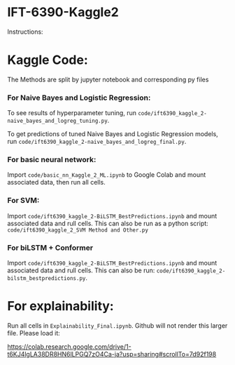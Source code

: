 # IFT-6390-Kaggle2

Instructions: 

# Kaggle Code: 

The Methods are split by jupyter notebook and corresponding py files 

### For Naive Bayes and Logistic Regression:

To see results of hyperparameter tuning, run `code/ift6390_kaggle_2-naive_bayes_and_logreg_tuning.py`.

To get predictions of tuned Naive Bayes and Logistic Regression models, run `code/ift6390_kaggle_2-naive_bayes_and_logreg_final.py`.

### For basic neural network:

Import `code/basic_nn_Kaggle_2_ML.ipynb` to Google Colab and mount associated data, then run all cells.

### For SVM: 
Import `code/ift6390_kaggle_2-BiLSTM_BestPredictions.ipynb` and mount associated data and rull cells. 
This can also be run as a python script: `code/ift6390_kaggle_2_SVM Method and Other.py`

### For biLSTM + Conformer

Import `code/ift6390_kaggle_2-BiLSTM_BestPredictions.ipynb` and mount associated data and rull cells. 
This can also be run: `code/ift6390_kaggle_2-bilstm_bestpredictions.py`.

# For explainability:

Run all cells in `Explainability_Final.ipynb`. Github will not render this larger file. Please load it:

https://colab.research.google.com/drive/1-t6KJ4lgLA38DR8HN6lLPGQ7zO4Ca-ja?usp=sharing#scrollTo=7d92f198

